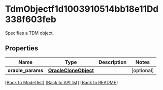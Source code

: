 # TdmObjectf1d1003910514bb18e11Dd338f603feb

Specifies a TDM object.

## Properties
Name | Type | Description | Notes
------------ | ------------- | ------------- | -------------
**oracle_params** | [**OracleCloneObject**](OracleCloneObject.md) |  | [optional] 

[[Back to Model list]](../README.md#documentation-for-models) [[Back to API list]](../README.md#documentation-for-api-endpoints) [[Back to README]](../README.md)


